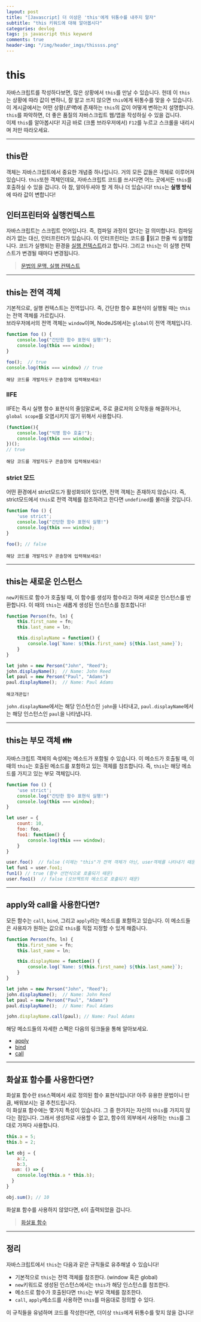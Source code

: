 ```yaml
---
layout: post
title: "[Javascript] 더 이상은 'this'에게 뒤통수를 내주지 말자"
subtitle: "this 키워드에 대해 알아봅시다"
categories: devlog
tags: js javascript this keyword 
comments: true
header-img: "/img/header_imgs/thissss.png"
---
```


# this

자바스크립트를 작성하다보면, 많은 상황에서 `this`를 만날 수 있습니다. 헌데 이 `this`는 상황에 따라 값이 변하니, 잘 알고 쓰지 않으면 `this`에게 뒤통수를 맞을 수 있습니다.  
이 게시글에서는 어떤 상황(_문맥_)에 존재하는 `this`의 값이 어떻게 변하는지 설명합니다. `this`를 파악하면, 더 좋은 품질의 자바스크립트 웹/앱을 작성하실 수 있을 겁니다.  
이제 `this`를 알아봅시다! 지금 바로 (크롬 브라우저에서) `F12`를 누르고 스크롤을 내리시며 저만 따라오세요.

------------

## this란

객체는 자바스크립트에서 중요한 개념중 하나입니다. 거의 모든 값들은 객체로 이루어져있습니다. `this`또한 객체인데요, 자바스크립트 코드를 쓰시다면 어느 곳에서든 `this`를 호출하실 수 있을 겁니다. 아 참, 알아두셔야 할 게 하나 더 있습니다! `this`는 **실행 방식**에 따라 값이 변합니다!

## 인터프린터와 실행컨텍스트

자바스크립트는 스크립트 언어입니다. 즉, 컴파일 과정이 없다는 걸 의미합니다. 컴파일러가 없는 대신, 인터프린터가 있습니다. 이 인터프린터는 코드를 읽고 한줄 씩 실행합니다. 코드가 실행되는 환경을 [실행 컨텍스트](https://jong-hui.github.io/devlog/2019/11/13/execution-context/)라고 합니다. 그리고 `this`는 이 실행 컨텍스트가 변경될 때마다 변경됩니다.

> [문법의 문맥, 실행 컨텍스트](https://jong-hui.github.io/devlog/2019/11/13/execution-context/)

--------- 

## this는 전역 객체

기본적으로, 실행 컨텍스트는 전역입니다. 즉, 간단한 함수 표현식이 실행될 때는 `this`는 전역 객체를 가르킵니다.  
브라우저에서의 전역 객체는 `window`이며, NodeJS에서는 `global`이 전역 객체입니다.


```javascript
function foo () {
	console.log("간단한 함수 표현식 실행!");
	console.log(this === window); 
}

foo();	// true
console.log(this === window) // true
```
`해당 코드를 개발자도구 콘솔창에 입력해보세요!`

### IIFE

IIFE는 즉시 실행 함수 표현식의 줄임말로써, 주로 클로저의 오작동을 해결하거나, `global scope`를 오염시키지 않기 위해서 사용합니다.

```javascript
(function(){
	console.log("익명 함수 호출!");
	console.log(this === window);
})();
// true
```
`해당 코드를 개발자도구 콘솔창에 입력해보세요!`

### strict 모드

어떤 환경에서 strict모드가 활성화되어 있다면, 전역 객체는 존재하지 않습니다. 즉, strict모드에서 `this`로 전역 객체를 참조하려고 한다면 `undefined`를 불러올 것입니다.

```javascript
function foo () {
	'use strict';
	console.log("간단한 함수 표현식 실행!")
	console.log(this === window); 
}

foo(); // false
```
`해당 코드를 개발자도구 콘솔창에 입력해보세요!`

------------

## this는 새로운 인스턴스

`new`키워드로 함수가 호출될 때, 이 함수를 생성자 함수라고 하며 새로운 인스턴스를 반환합니다. 이 때의 `this`는 새롭게 생성된 인스턴스를 참조합니다!

```javascript
function Person(fn, ln) {
	this.first_name = fn;
	this.last_name = ln;

	this.displayName = function() {
		console.log(`Name: ${this.first_name} ${this.last_name}`);
	}
}

let john = new Person("John", "Reed");
john.displayName();  // Name: John Reed
let paul = new Person("Paul", "Adams")
paul.displayName();  // Name: Paul Adams
```
`해코개콘입!`

`john.displayName`에서는 해당 인스턴스인 `john`을 나타내고, `paul.displayName`에서는 해당 인스턴스인 `paul`을 나타냅니다.

------- 

## this는 부모 객체 👪

자바스크립트 객체의 속성에는 메소드가 포함될 수 있습니다. 이 메소드가 호출될 때, 이 때의 `this`는 호출된 메소드를 포함하고 있는 객체를 참조합니다. 즉, `this`는 해당 메소드를 가지고 있는 부모 객체입니다.

```javascript
function foo () {
	'use strict';
	console.log("간단한 함수 표현식 실행!")
	console.log(this === window); 
}

let user = {
	count: 10,
	foo: foo,
	foo1: function() {
		console.log(this === window);
	}
}

user.foo()  // false (이제는 "this"가 전역 객체가 아닌, user객체를 나타내기 때문)
let fun1 = user.foo1;
fun1() // true (함수 선언식으로 호출되기 때문)
user.foo1()  // false (오브젝트의 메소드로 호출되기 때문)
```

---------

## apply와 call을 사용한다면?

모든 함수는 `call`, `bind`, 그리고 `apply`라는 메소드를 포함하고 있습니다. 이 메소드들은 사용자가 원하는 값으로 `this`를 직접 지정할 수 있게 해줍니다.

```javascript
function Person(fn, ln) {
	this.first_name = fn;
	this.last_name = ln;

	this.displayName = function() {
		console.log(`Name: ${this.first_name} ${this.last_name}`);
	}
}

let john = new Person("John", "Reed");
john.displayName();  // Name: John Reed
let paul = new Person("Paul", "Adams")
paul.displayName();  // Name: Paul Adams

john.displayName.call(paul); // Name: Paul Adams
```

해당 메소드들의 자세한 스펙은 다음의 링크들을 통해 알아보세요.
- [apply](https://developer.mozilla.org/ko/docs/Web/JavaScript/Reference/Global_Objects/Function/apply)
- [bind](https://developer.mozilla.org/ko/docs/Web/JavaScript/Reference/Global_Objects/Function/bind)
- [call](https://developer.mozilla.org/ko/docs/Web/JavaScript/Reference/Global_Objects/Function/call)


--------

## 화살표 함수를 사용한다면?

화살표 함수란 `ES6`스펙에서 새로 정의된 함수 표현식입니다! 아주 유용한 문법이니 만큼, 배워보시는 걸 추천드립니다.  
이 화살표 함수에는 몇가지 특성이 있습니다. 그 중 한가지는 자신의 `this`를 가지지 않다는 점입니다. 그래서 생성자로 사용할 수 없고, 함수의 외부에서 사용하는 `this`를 그대로 가져다 사용합니다.


```javascript
this.a = 5;
this.b = 2;

let obj = {
	a:2,
	b:3,
  sum: () => {
    console.log(this.a * this.b);
  }
}

obj.sum(); // 10 
```

화살표 함수를 사용하지 않았다면, `6`이 출력되었을 겁니다.

> [화살표 함수](https://developer.mozilla.org/ko/docs/Web/JavaScript/Reference/Functions/%EC%95%A0%EB%A1%9C%EC%9A%B0_%ED%8E%91%EC%85%98)

--------

## 정리

자바스크립트에서 `this`는 다음과 같은 규칙들로 유추해낼 수 있습니다!

- 기본적으로 `this`는 전역 객체를 참조한다. (window 혹은 global)
- `new`키워드로 생성된 인스턴스에서는 `this`가 해당 인스턴스를 참조한다.
- 메소드로 함수가 호출된다면 `this`는 부모 객체를 참조한다.
- `call`, `apply`메소드를 사용하면 `this`를 마음대로 정의할 수 있다.

이 규칙들을 유념하며 코드를 작성한다면, 더이상 `this`에게 뒤통수를 맞지 않을 겁니다!